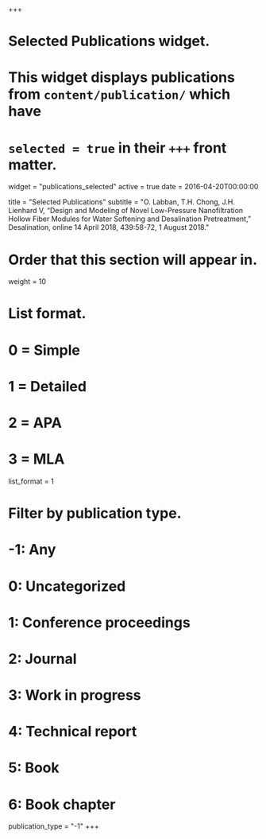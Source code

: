 +++
# Selected Publications widget.
# This widget displays publications from `content/publication/` which have
# `selected = true` in their `+++` front matter.
widget = "publications_selected"
active = true
date = 2016-04-20T00:00:00

title = "Selected Publications"
subtitle = "O. Labban, T.H. Chong, J.H. Lienhard V, “Design and Modeling of Novel Low-Pressure Nanofiltration Hollow Fiber Modules for Water Softening and Desalination Pretreatment,” Desalination, online 14 April 2018, 439:58-72, 1 August 2018."

# Order that this section will appear in.
weight = 10

# List format.
#   0 = Simple
#   1 = Detailed
#   2 = APA
#   3 = MLA
list_format = 1

# Filter by publication type.
# -1: Any
#  0: Uncategorized
#  1: Conference proceedings
#  2: Journal
#  3: Work in progress
#  4: Technical report
#  5: Book
#  6: Book chapter
publication_type = "-1"
+++

